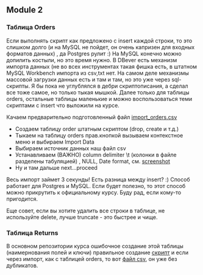 ## Module 2

### Таблица Orders

Если выполнять скрипт как предложено с insert каждой строки, то это слишком долго (и на MySQL не пойдет, он очень капризен для входных форматов данных) , да Postgres рулит :)  На MySQL конечно можно допилить костыли, но это время нужно.
В DBever есть механизм импорта данных (не во всех инструментах такая фишка есть, в штатном MySQL Workbench импорта из csv,txt нет. На самом деле механизмы массовой загрузки данных есть и там и там, но это уже через sql-скрипты.
Я бы пока не углублялся в дебри скриптописания, а сделал все тоже самое, но только тыкая мышкой.
Далее только для таблицы orders, остальные таблицы маленькие и можно воспользоваться теми скриптами с insert что выложили на курсе.

Качаем предварительно подготовленный файл [import_orders.csv](https://github.com/alexkuzh/DE-101/blob/main/Module2/import_orders.csv) 
* Создаем таблицу order штатным скриптом (drop, create и т.д.)
* Тыкаем на таблицу orders прав.кнопкой вызываем контекстное меню и выбираем Import Data
* Выбираем источник данных наш файл csv
* Устанавливаем (ВАЖНО) column delimiter \t (колонки в файле разделены табуляцией) , NULL, Date format, см. [screenshot](https://github.com/alexkuzh/DE-101/blob/main/Module2/import_orders_cr.png)
* Ну и там дальше next...proceed

Весь импорт займет 3 секунды! Есть разница между insert? :) Способ работает для Postgres и MySQL.
Если будет полезно, то этот способ можно прикрутить к официальному курсу. Буду рад, если кому-то пригодится.

Еще совет, если вы хотите удалить все строки в таблице, не используйте delete, лучше truncate - это быстрее и чище.

### Таблица Returns
В основном репозитории курса ошибочное создание этой таблицы (наимернования полей и ключи)
правильное создание [скрипт](https://github.com/alexkuzh/DE-101/blob/main/Module2/return_create.sql)
и если через импорт, как с таблицей orders, то вот [файл csv](https://github.com/alexkuzh/DE-101/blob/main/Module2/import_returns.csv), он уже без дубликатов.
